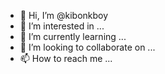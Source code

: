 - 👋 Hi, I’m @kibonkboy
- 👀 I’m interested in ...
- 🌱 I’m currently learning ...
- 💞️ I’m looking to collaborate on ...
- 📫 How to reach me ...

<!---
kibonkboy/kibonkboy is a ✨ special ✨ repository because its `README.md` (this file) appears on your GitHub profile.
You can click the Preview link to take a look at your changes.
--->
